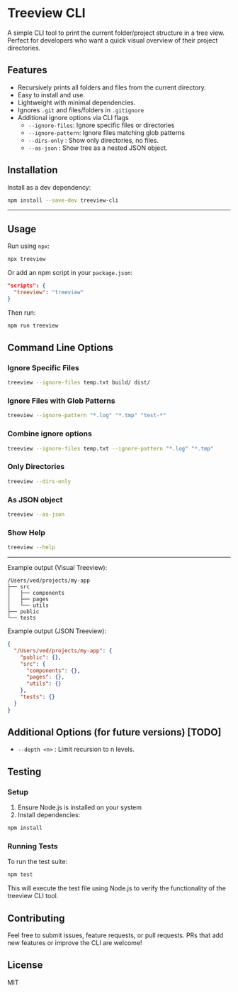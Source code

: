 # Treeview CLI
A simple CLI tool to print the current folder/project structure in a tree view. Perfect for developers who want a quick visual overview of their project directories.
 
## Features 
* Recursively prints all folders and files from the current directory.
* Easy to install and use.
* Lightweight with minimal dependencies.
* Ignores `.git` and files/folders in `.gitignore`
* Additional ignore options via CLI flags 
  * `--ignore-files`: Ignore specific files or directories
  * `--ignore-pattern`: Ignore files matching glob patterns
  * `--dirs-only` : Show only directories, no files.
  * `--as-json` : Show tree as a nested JSON object.
## Installation
Install as a dev dependency:
```bash
npm install --save-dev treeview-cli
```
---
## Usage
Run using `npx`:
```bash
npx treeview
```
Or add an npm script in your `package.json`:
```json
"scripts": {
  "treeview": "treeview"
}
```
Then run:
```bash
npm run treeview
```
## Command Line Options
### Ignore Specific Files
```bash
treeview --ignore-files temp.txt build/ dist/
```
### Ignore Files with Glob Patterns
```bash
treeview --ignore-pattern "*.log" "*.tmp" "test-*"
```
### Combine ignore options
```bash
treeview --ignore-files temp.txt --ignore-pattern "*.log" "*.tmp"
```
### Only Directories
```bash
treeview --dirs-only
```
### As JSON object
```bash
treeview --as-json
```
### Show Help
```bash
treeview --help
```
---
Example output (Visual Treeview):
```
/Users/ved/projects/my-app
├── src
│   ├── components
│   ├── pages
│   └── utils
├── public
└── tests
```
Example output (JSON Treeview):
```json
{
  "/Users/ved/projects/my-app": {
    "public": {},
    "src": {
      "components": {},
      "pages": {},
      "utils": {}
    },
    "tests": {}
  }
}
```
## Additional Options (for future versions) [TODO]
* `--depth <n>` : Limit recursion to n levels.

## Testing
### Setup
1. Ensure Node.js is installed on your system
2. Install dependencies:
```bash
npm install
```

### Running Tests
To run the test suite:
```bash
npm test
```

This will execute the test file using Node.js to verify the functionality of the treeview CLI tool.

## Contributing
Feel free to submit issues, feature requests, or pull requests.
PRs that add new features or improve the CLI are welcome!
## License
MIT
